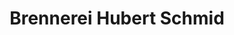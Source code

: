 ---
title: "Brennerei Hubert Schmid"
url: /herdwangen-schoenach/brennerei-hubert-schmid/
shop: Spirituosen
---